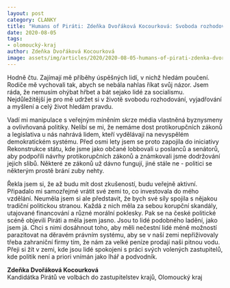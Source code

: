 ```yaml
---
layout: post
category: CLANKY
title: "Humans of Piráti: Zdeňka Dvořáková Kocourková: Svoboda rozhodovat o svém životě je nejvíc"
date: 2020-08-05
tags: 
- olomoucký-kraj
author: Zdeňka Dvořáková Kocourková
image: assets/img/articles/2020/2020-08-05-humans-of-pirati-zdenka-dvorakova-kocourkova-svoboda-rozhodovat-o-svem-zivote-je-nejvic.jpg  #751x422 pixelu
---
```

Hodně čtu. Zajímají mě příběhy úspěšných lidí, v nichž hledám poučení. Rodiče mě vychovali tak, abych se nebála nahlas říkat svůj názor. Jsem ráda, že nemusím ohýbat hřbet a bát sejako lidé za socialismu. Nejdůležitější je pro mě udržet si v životě svobodu rozhodování, vyjadřování a myšlení a celý život hledám pravdu.

Vadí mi manipulace s veřejným míněním skrze média vlastněná byznysmeny a ovlivňovaná politiky. Nelíbí se mi, že nemáme dost protikorupčních zákonů a legislativa u nás nahrává lidem, kteří vydělávají na nevyspělém demokratickém systému. Před osmi lety jsem se proto zapojila do iniciativy Rekonstrukce státu, kde jsme jako občané lobbovali u poslanců a senátorů, aby podpořili návrhy protikorupčních zákonů a známkovali jsme dodržování jejich slibů. Některé ze zákonů už dávno fungují, jiné stále ne - politici se některým prostě brání zuby nehty.

Řekla jsem si, že až budu mít dost zkušeností, budu veřejně aktivní. Připadalo mi samozřejmé vrátit své zemi to, co investovala do mého vzdělání. Neuměla jsem si ale představit, že bych své síly spojila s nějakou tradiční politickou stranou. Každá z nich měla za sebou korupční skandály, utajované financování a různé morální poklesky. Pak se na české politické scéně objevili Piráti a měla jsem jasno. Jsou to lidé podobného ladění, jako jsem já. Chci s nimi dosáhnout toho, aby měli nečestní lidé méně možností parazitovat na děravém právním systému, aby se v naší zemi nepřiživovaly třeba zahraniční firmy tím, že nám za velké peníze prodají naši pitnou vodu. Přeji si žít v zemi, kde jsou lidé spokojeni s práci svých volených zastupitelů, kde politik není a priori vnímán jako lhář a podvodník.

**Zdeňka Dvořáková Kocourková**  
Kandidátka Pirátů ve volbách do zastupitelstev krajů, Olomoucký kraj